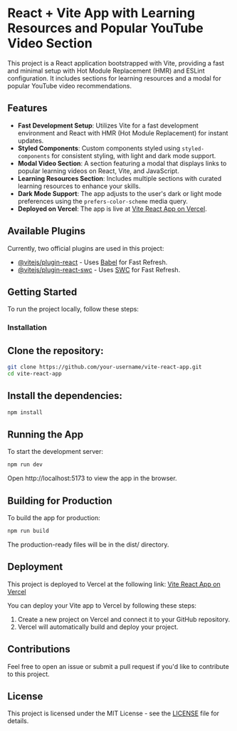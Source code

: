 # React + Vite App with Learning Resources and Popular YouTube Video Section

This project is a React application bootstrapped with Vite, providing a fast and minimal setup with Hot Module Replacement (HMR) and ESLint configuration. It includes sections for learning resources and a modal for popular YouTube video recommendations.

## Features

- **Fast Development Setup**: Utilizes Vite for a fast development environment and React with HMR (Hot Module Replacement) for instant updates.
- **Styled Components**: Custom components styled using `styled-components` for consistent styling, with light and dark mode support.
- **Modal Video Section**: A section featuring a modal that displays links to popular learning videos on React, Vite, and JavaScript.
- **Learning Resources Section**: Includes multiple sections with curated learning resources to enhance your skills.
- **Dark Mode Support**: The app adjusts to the user's dark or light mode preferences using the `prefers-color-scheme` media query.
- **Deployed on Vercel**: The app is live at [Vite React App on Vercel](https://vite-react-app-sigma.vercel.app/).

## Available Plugins

Currently, two official plugins are used in this project:

- [@vitejs/plugin-react](https://github.com/vitejs/vite-plugin-react/blob/main/packages/plugin-react/README.md) - Uses [Babel](https://babeljs.io/) for Fast Refresh.
- [@vitejs/plugin-react-swc](https://github.com/vitejs/vite-plugin-react-swc) - Uses [SWC](https://swc.rs/) for Fast Refresh.

## Getting Started

To run the project locally, follow these steps:

### Installation

## Clone the repository:

```bash
git clone https://github.com/your-username/vite-react-app.git
cd vite-react-app
```

## Install the dependencies:

```bash
npm install
```

## Running the App

To start the development server:

```bash
npm run dev
```

Open http://localhost:5173 to view the app in the browser.

## Building for Production

To build the app for production:

```bash
npm run build
```

The production-ready files will be in the dist/ directory.

## Deployment

This project is deployed to Vercel at the following link:
[Vite React App on Vercel](https://vite-react-app-sigma.vercel.app/)

You can deploy your Vite app to Vercel by following these steps:

1. Create a new project on Vercel and connect it to your GitHub repository.
2. Vercel will automatically build and deploy your project.

## Contributions

Feel free to open an issue or submit a pull request if you'd like to contribute to this project.

## License

This project is licensed under the MIT License - see the [LICENSE](./LICENSE) file for details.
